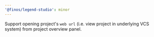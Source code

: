 ```yaml
---
'@finos/legend-studio': minor
---
```


Support opening project's `web url` (i.e. view project in underlying VCS system) from project overview panel.
